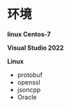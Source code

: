 # 环境

**linux Centos-7**

**Visual Studio 2022**

**Linux**

- protobuf
- openssl
- jsoncpp
- Oracle